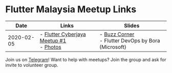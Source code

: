# Flutter Malaysia Meetup Links

| Date       | Links                                                                                                                                                            | Slides                                                                                                         |
| ---------- | ---------------------------------------------------------------------------------------------------------------------------------------------------------------- | -------------------------------------------------------------------------------------------------------------- |
| 2020-02-05 | - [Flutter Cyberjaya Meetup #1](https://www.meetup.com/Flutter-Dart-Dev-Cyberjaya/events/268419539/)<br/>- [Photos](https://photos.app.goo.gl/TFHexgBMvwP137bX8) | - [Buzz Corner](https://fluttermy.github.io/meetup/buzz-2020-02.html)<br/>- Flutter DevOps by Bora (Microsoft) |


Join us on [Telegram](https://t.me/flutterdevmalaysia)!
Want to help with meetups? Join the group and ask for invite to volunteer group.
